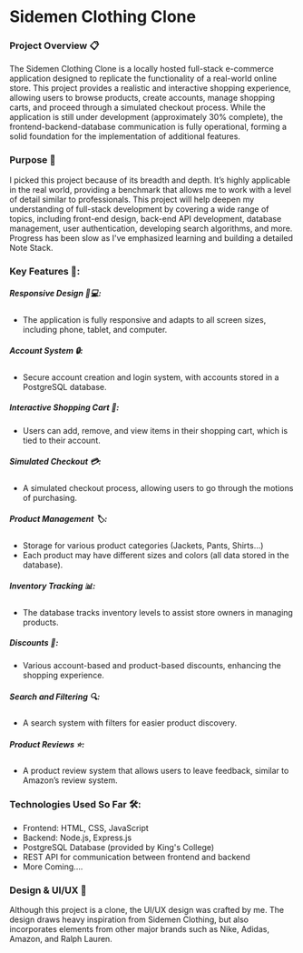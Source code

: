 # Sidemen Clothing Clone

### Project Overview 📋

The Sidemen Clothing Clone is a locally hosted full-stack e-commerce application designed to replicate the functionality of a real-world online store. This project provides a realistic and interactive shopping experience, allowing users to browse products, create accounts, manage shopping carts, and proceed through a simulated checkout process. While the application is still under development (approximately 30% complete), the frontend-backend-database communication is fully operational, forming a solid foundation for the implementation of additional features.

### Purpose 🎯

I picked this project because of its breadth and depth. It’s highly applicable in the real world, providing a benchmark that allows me to work with a level of detail similar to professionals. This project will help deepen my understanding of full-stack development by covering a wide range of topics, including front-end design, back-end API development, database management, user authentication, developing search algorithms, and more. Progress has been slow as I've emphasized learning and building a detailed Note Stack.

### Key Features 🔑:
##### Responsive Design 📱💻:
- The application is fully responsive and adapts to all screen sizes, including phone, tablet, and computer.
#####	Account System 🔒:
- Secure account creation and login system, with accounts stored in a PostgreSQL database.
#####	Interactive Shopping Cart 🛒:
- Users can add, remove, and view items in their shopping cart, which is tied to their account.
#####	Simulated Checkout 💳:
- A simulated checkout process, allowing users to go through the motions of purchasing.
#####	Product Management 🏷️:
- Storage for various product categories (Jackets, Pants, Shirts...)
- Each product may have different sizes and colors (all data stored in the database).
#####	Inventory Tracking 📊:
- The database tracks inventory levels to assist store owners in managing products.
#####	Discounts 💸:
- Various account-based and product-based discounts, enhancing the shopping experience.
#####	Search and Filtering 🔍:
- A search system with filters for easier product discovery.
#####	Product Reviews ⭐:
- A product review system that allows users to leave feedback, similar to Amazon’s review system.

### Technologies Used So Far 🛠️:
- Frontend: HTML, CSS, JavaScript
- Backend: Node.js, Express.js
- PostgreSQL Database (provided by King's College)
- REST API for communication between frontend and backend
- More Coming....

### Design & UI/UX 🎨

Although this project is a clone, the UI/UX design was crafted by me. The design draws heavy inspiration from Sidemen Clothing, but also incorporates elements from other major brands such as Nike, Adidas, Amazon, and Ralph Lauren. 





